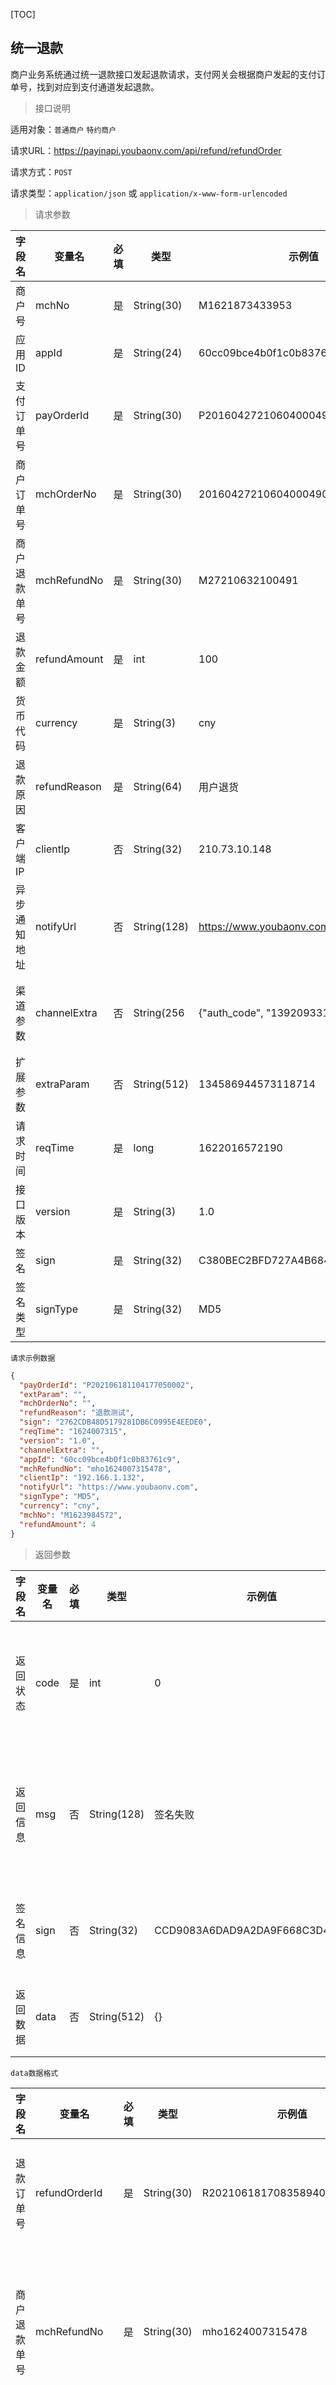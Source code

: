 [TOC]

## 统一退款

商户业务系统通过统一退款接口发起退款请求，支付网关会根据商户发起的支付订单号，找到对应到支付通道发起退款。

> 接口说明

适用对象：`普通商户` `特约商户`

请求URL：https://payinapi.youbaonv.com/api/refund/refundOrder

请求方式：`POST`

请求类型：`application/json` 或 `application/x-www-form-urlencoded`

> 请求参数

字段名 | 变量名 | 必填 | 类型 | 示例值 | 描述
------- | -------| -------| -------| -------| -------
商户号 | mchNo | 是 | String(30) | M1621873433953 | 商户号   
应用ID | appId | 是 | String(24) | 60cc09bce4b0f1c0b83761c9 | 应用ID
支付订单号 | payOrderId | 是 | String(30) | P20160427210604000490 | 支付中心生成的订单号，与mchOrderNo二者传一即可  
商户订单号 | mchOrderNo | 是 | String(30) | 20160427210604000490 | 商户生成的支付订单号，与payOrderId二者传一即可  
商户退款单号 | mchRefundNo | 是 | String(30) | M27210632100491 | 商户生成的退款单号  
退款金额 | refundAmount | 是 | int | 100 | 退款金额,单位分   
货币代码 | currency | 是 | String(3) | cny | 三位货币代码,人民币:cny
退款原因 | refundReason | 是 | String(64) | 用户退货 | 退款原因  
客户端IP | clientIp | 否 | String(32) | 210.73.10.148 | 客户端IPV4地址  
异步通知地址 | notifyUrl | 否 | String(128) | https://www.youbaonv.com/notify.htm | 退款完成后回调该URL,只有传了该值才会发起回调  
渠道参数 | channelExtra | 否 | String(256 | {"auth_code", "13920933111042"} | 特定渠道发起的额外参数,json格式字符串.详见渠道参数说明  
扩展参数 | extraParam | 否 | String(512) | 134586944573118714 | 商户扩展参数,回调时会原样返回  
请求时间 | reqTime | 是 | long | 1622016572190 | 请求接口时间,13位时间戳   
接口版本 | version | 是 | String(3) | 1.0 | 接口版本号，固定：1.0  
签名 | sign | 是 | String(32) | C380BEC2BFD727A4B6845133519F3AD6 | 签名值，详见签名算法  
签名类型 | signType | 是 | String(32) | MD5 | 签名类型，目前只支持MD5方式  


`请求示例数据`

```json
{
  "payOrderId": "P202106181104177050002",
  "extParam": "",
  "mchOrderNo": "",
  "refundReason": "退款测试",
  "sign": "2762CDB48D5179281DB6C0995E4EEDE0",
  "reqTime": "1624007315",
  "version": "1.0",
  "channelExtra": "",
  "appId": "60cc09bce4b0f1c0b83761c9",
  "mchRefundNo": "mho1624007315478",
  "clientIp": "192.166.1.132",
  "notifyUrl": "https://www.youbaonv.com",
  "signType": "MD5",
  "currency": "cny",
  "mchNo": "M1623984572",
  "refundAmount": 4
}
```

> 返回参数

字段名 | 变量名 | 必填 | 类型 | 示例值 | 描述
------- | -------| -------| -------| -------| -------
返回状态 | code | 是 | int | 0 | 0-处理成功，其他-处理有误，详见错误码  
返回信息 | msg | 否 | String(128) | 签名失败 | 具体错误原因，例如：签名失败、参数格式校验错误  
签名信息 | sign | 否 | String(32) | CCD9083A6DAD9A2DA9F668C3D4517A84 | 对data内数据签名,如data为空则不返回
返回数据 | data | 否 | String(512) | {} | 返回下单数据,json格式数据  

`data数据格式`

字段名 | 变量名 | 必填 | 类型 | 示例值 | 描述
------- | -------| -------| -------| -------| -------
退款订单号 | refundOrderId | 是 | String(30) | R202106181708358940000 | 返回退款订单号  
商户退款单号 | mchRefundNo | 是 | String(30) | mho1624007315478 | 返回商户传入的退款单号  
退款状态 | state | 是 | int | 2 | 退款状态<br>0-订单生成<br>1-退款中<br>2-退款成功<br>3-退款失败<br>4-退款关闭  
渠道退款单号 | channelOrderNo | 否 | String | 20160427210604000490 | 对应渠道的退款单号   
渠道错误码 | errCode | 否 | String | ACQ.PAYMENT_AUTH_CODE_INVALID | 上游渠道返回的错误码
渠道错误描述 | errMsg | 否 | String | Business Failed 失败 | 上游渠道返回的错误描述

`返回示例数据`

```json
{
  "code": 0,
  "data": {
    "channelOrderNo": "2021061822001423031419593035",
    "mchRefundNo": "mho1624007315478",
    "payAmount": 58,
    "refundAmount": 4,
    "refundOrderId": "R202106181708358940000",
    "state": 2
  },
  "msg": "SUCCESS",
  "sign": "2843B811B7A75D56B7D1950362820875"
}
```

## 查询订单

商户通过该接口查询退款订单，支付网关会返回订单最新的数据

> 接口说明

适用对象：`普通商户` `特约商户`

请求URL：https://payinapi.youbaonv.com/api/refund/query

请求方式：`POST`

请求类型：`application/json` 或 `application/x-www-form-urlencoded`

> 请求参数

字段名 | 变量名 | 必填 | 类型 | 示例值 | 描述
------- | -------| -------| -------| -------| -------
商户号 | mchNo | 是 | String(30) | M1621873433953 | 商户号 
应用ID | appId | 是 | String(24) | 60cc09bce4b0f1c0b83761c9 | 应用ID
退款订单号 | refundOrderId | 是 | String(30) | R20160427210604000490 | 支付中心生成的退款单号，与mchRefundNo二者传一即可  
商户退款单号 | mchRefundNo | 是 | String(30) | 20160427210604000490 | 商户生成的退款单号，与refundOrderId二者传一即可  
请求时间 | reqTime | 是 | long | 1622016572190 | 请求接口时间,13位时间戳  
接口版本 | version | 是 | String(3) | 1.0 | 接口版本号，固定：1.0  
签名 | sign | 是 | String(32) | C380BEC2BFD727A4B6845133519F3AD6 | 签名值，详见签名算法  
签名类型 | signType | 是 | String(32) | MD5 | 签名类型，目前只支持MD5方式 

`请求示例数据`

```json
{
  "refundOrderId": "P202106181105527690009",
  "appId": "60cc09bce4b0f1c0b83761c9",
  "sign": "1484293FCAEAFE11DEC8949DB6B525A9",
  "signType": "MD5",
  "reqTime": "1624008199",
  "mchNo": "M1623984572",
  "version": "1.0"
}
```

字段名 | 变量名 | 必填 | 类型 | 示例值 | 描述
------- | -------| -------| -------| -------| -------
返回状态 | code | 是 | int | 0 | 0-处理成功，其他-处理有误，详见错误码  
返回信息 | msg | 否 | String(128) | 签名失败 | 具体错误原因，例如：签名失败、参数格式校验错误  
签名信息 | sign | 否 | String(32) | CCD9083A6DAD9A2DA9F668C3D4517A84 | 对data内数据签名,如data为空则不返回
返回数据 | data | 否 | String(512) | {} | 返回下单数据,json格式数据  

`data数据格式`

字段名 | 变量名 | 必填 | 类型 | 示例值 | 描述
------- | -------| -------| -------| -------| -------
退款订单号 | refundOrderId | 是 | String(30) | R20160427210604000490 | 支付中心生成的退款单号  
支付订单号 | payOrderId | 是 | String(30) | P12021022311124442600 | 返回支付系统订单号
商户号 | mchNo | 是 | String(30) | M1621873433953 | 商户号   
应用ID | appId | 是 | String(24) | 60cc09bce4b0f1c0b83761c9 | 应用ID
商户退款单号 | mchRefundNo | 是 | String(30) | 20160427210604000490 | 商户生成的退款单号
支付金额 | payAmount | 是 | int | 100 | 支付金额,单位分 
退款金额 | refundAmount | 是 | int | 100 | 退款金额,单位分 
货币代码 | currency | 是 | String(3) | cny | 三位货币代码,人民币:cny
退款状态 | state | 是 | int | 2 | 退款状态<br>0-订单生成<br>1-退款中<br>2-退款成功<br>3-退款失败<br>4-退款关闭  
渠道订单号 | channelOrderNo | 否 | String | 20160427210604000490 | 对应渠道的订单号  
渠道错误码 | errCode | 否 | String | 1002 | 渠道返回错误码
渠道错误描述 | errMsg | 否 | String | 134586944573118714 | 渠道返回错误描述
扩展参数 | extraParam | 否 | String(512) | 134586944573118714 | 商户扩展参数,回调时会原样返回  
创建时间 | createdAt | 是 | long | 1622016572190 | 订单创建时间,13位时间戳  
成功时间 | successTime | 否 | long | 1622016572190 | 订单支付成功时间,13位时间戳  

`返回示例数据`

```json
{
  "code": 0,
  "data": {
    "appId": "60cc09bce4b0f1c0b83761c9",
    "channelOrderNo": "2021061822001423031419593035",
    "createdAt": 1623985552769,
    "currency": "cny",
    "extParam": "",
    "mchNo": "M1623984572",
    "mchRefundNo": "mho1623985552430",
    "payAmount": 58,
    "payOrderId": "P202106181104177050002",
    "refundAmount": 4,
    "refundOrderId": "P202106181105527690009",
    "state": 2,
    "successTime": 1623985554000
  },
  "msg": "SUCCESS",
  "sign": "E3F9F008FC5EF84BD782CCC7BE69DC5E"
}
```

## 退款通知

当退款完成时(成功或失败)，支付网关会向商户系统发起回调通知。如果商户系统没有正确返回，支付网关会延迟再次通知。

> 接口说明

适用对象：`普通商户` `特约商户`

请求URL：该链接是通过统一退款接口提交的参数notifyUrl设置，如果无法访问链接，商户系统将无法接收到支付中心的通知。

请求方式：`POST`

请求类型：`application/x-www-form-urlencoded`

> 通知参数

字段名 | 变量名 | 必填 | 类型 | 示例值 | 描述
------- | -------| -------| -------| -------| -------
退款订单号 | refundOrderId | 是 | String(30) | R20160427210604000490 | 支付中心生成的退款单号  
支付订单号 | payOrderId | 是 | String(30) | P12021022311124442600 | 返回支付系统订单号
商户号 | mchNo | 是 | String(30) | M1621873433953 | 商户号   
应用ID | appId | 是 | String(24) | 60cc09bce4b0f1c0b83761c9 | 应用ID
商户退款单号 | mchRefundNo | 是 | String(30) | 20160427210604000490 | 商户生成的退款单号
支付金额 | payAmount | 是 | int | 100 | 支付金额,单位分 
退款金额 | refundAmount | 是 | int | 100 | 退款金额,单位分 
货币代码 | currency | 是 | String(3) | cny | 三位货币代码,人民币:cny
退款状态 | state | 是 | int | 2 | 退款状态<br>0-订单生成<br>1-退款中<br>2-退款成功<br>3-退款失败<br>4-退款关闭  
渠道订单号 | channelOrderNo | 否 | String | 20160427210604000490 | 对应渠道的订单号  
渠道错误码 | errCode | 否 | String | 1002 | 渠道返回错误码
渠道错误描述 | errMsg | 否 | String | 134586944573118714 | 渠道返回错误描述
扩展参数 | extraParam | 否 | String(512) | 134586944573118714 | 商户扩展参数,回调时会原样返回  
创建时间 | createdAt | 是 | long | 1622016572190 | 订单创建时间,13位时间戳  
成功时间 | successTime | 否 | long | 1622016572190 | 订单支付成功时间,13位时间戳  
通知请求时间 | reqTime | 是 | String(30) | 1622016572190 | 通知请求时间，,13位时间戳  
签名 | sign | 是 | String(32) | C380BEC2BFD727A4B6845133519F3AD6 | 签名值，详见签名算法  

&gt; 返回结果

业务系统处理后同步返回给支付中心，返回字符串 success 则表示成功，返回非success则表示处理失败，支付中心会再次通知业务系统。（通知频率为0/30/60/90/120/150,单位：秒）

`注意：返回的字符串必须是小写，且前后不能有空格和换行符。`

`通知示例数据`

```json
{
    "appId": "60cc09bce4b0f1c0b83761c9",
    "channelOrderNo": "2021061822001423031419593035",
    "createdAt": 1623985552769,
    "currency": "cny",
    "extParam": "",
    "mchNo": "M1623984572",
    "mchRefundNo": "mho1623985552430",
    "payAmount": 58,
    "payOrderId": "P202106181104177050002",
    "refundAmount": 4,
    "refundOrderId": "P202106181105527690009",
    "state": 2,
    "successTime": 1623985554000
}
```